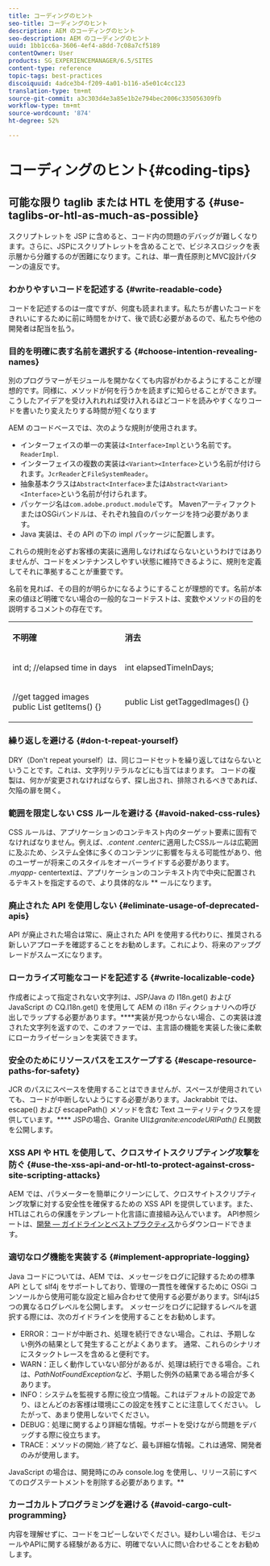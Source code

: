 ```yaml
---
title: コーディングのヒント
seo-title: コーディングのヒント
description: AEM のコーディングのヒント
seo-description: AEM のコーディングのヒント
uuid: 1bb1cc6a-3606-4ef4-a8dd-7c08a7cf5189
contentOwner: User
products: SG_EXPERIENCEMANAGER/6.5/SITES
content-type: reference
topic-tags: best-practices
discoiquuid: 4adce3b4-f209-4a01-b116-a5e01c4cc123
translation-type: tm+mt
source-git-commit: a3c303d4e3a85e1b2e794bec2006c335056309fb
workflow-type: tm+mt
source-wordcount: '874'
ht-degree: 52%

---
```



# コーディングのヒント{#coding-tips}

## 可能な限り taglib または HTL を使用する {#use-taglibs-or-htl-as-much-as-possible}

スクリプトレットを JSP に含めると、コード内の問題のデバッグが難しくなります。さらに、JSPにスクリプトレットを含めることで、ビジネスロジックを表示層から分離するのが困難になります。これは、単一責任原則とMVC設計パターンの違反です。

### わかりやすいコードを記述する {#write-readable-code}

コードを記述するのは一度ですが、何度も読まれます。私たちが書いたコードをきれいにするために前に時間をかけて、後で読む必要があるので、私たちや他の開発者は配当を払う。

### 目的を明確に表す名前を選択する {#choose-intention-revealing-names}

別のプログラマーがモジュールを開かなくても内容がわかるようにすることが理想的です。同様に、メソッドが何を行うかを読まずに知らせることができます。 こうしたアイデアを受け入れれれば受け入れるほどコードを読みやすくなりコードを書いたり変えたりする時間が短くなります

AEM のコードベースでは、次のような規則が使用されます。


* インターフェイスの単一の実装は`<Interface>Impl`という名前です。`ReaderImpl`.
* インターフェイスの複数の実装は`<Variant><Interface>`という名前が付けられます。`JcrReader`と`FileSystemReader`。
* 抽象基本クラスは`Abstract<Interface>`または`Abstract<Variant><Interface>`という名前が付けられます。
* パッケージ名は`com.adobe.product.module`です。  MavenアーティファクトまたはOSGiバンドルは、それぞれ独自のパッケージを持つ必要があります。
* Java 実装は、その API の下の impl パッケージに配置します。


これらの規則を必ずお客様の実装に適用しなければならないというわけではありませんが、コードをメンテナンスしやすい状態に維持できるように、規則を定義してそれに準拠することが重要です。

名前を見れば、その目的が明らかになるようにすることが理想的です。名前が本来の値ほど明確でない場合の一般的なコードテストは、変数やメソッドの目的を説明するコメントの存在です。

<table>
 <tbody>
  <tr>
   <td><p><strong>不明確</strong></p> </td>
   <td><p><strong>消去</strong></p> </td>
  </tr>
  <tr>
   <td><p>int d; //elapsed time in days</p> </td>
   <td><p>int elapsedTimeInDays;</p> </td>
  </tr>
  <tr>
   <td><p>//get tagged images<br /> public List getItems() {}</p> </td>
   <td><p>public List getTaggedImages() {}</p> </td>
  </tr>
 </tbody>
</table>

### 繰り返しを避ける   {#don-t-repeat-yourself}

DRY（Don&#39;t repeat yourself）は、同じコードセットを繰り返してはならないということです。これは、文字列リテラルなどにも当てはまります。 コードの複製は、何かが変更されなければならず、探し出され、排除されるべきであれば、欠陥の扉を開く。

### 範囲を限定しない CSS ルールを避ける {#avoid-naked-css-rules}

CSS ルールは、アプリケーションのコンテキスト内のターゲット要素に固有でなければなりません。例えば、*.content .center*&#x200B;に適用したCSSルールは広範囲に及ぶため、システム全体に多くのコンテンツに影響を与える可能性があり、他のユーザーが将来このスタイルをオーバーライドする必要があります。 *.myapp-* centertextは、アプリケーションのコンテキスト内で中央に配置されるテキストを指定するので、より具体的なル ** ールになります。

### 廃止された API を使用しない {#eliminate-usage-of-deprecated-apis}

API が廃止された場合は常に、廃止された API を使用する代わりに、推奨される新しいアプローチを確認することをお勧めします。これにより、将来のアップグレードがスムーズになります。

### ローカライズ可能なコードを記述する {#write-localizable-code}

作成者によって指定されない文字列は、JSP/Java の I18n.get() および JavaScript の CQ.I18n.get() を使用して AEM の i18n ディクショナリへの呼び出しでラップする必要があります。****&#x200B;実装が見つからない場合、この実装は渡された文字列を返すので、このオファーでは、主言語の機能を実装した後に柔軟にローカライゼーションを実装できます。

### 安全のためにリソースパスをエスケープする {#escape-resource-paths-for-safety}

JCR のパスにスペースを使用することはできませんが、スペースが使用されていても、コードが中断しないようにする必要があります。Jackrabbit では、escape() および escapePath() メソッドを含む Text ユーティリティクラスを提供しています。**** JSPの場合、Granite UIは&#x200B;*granite:encodeURIPath() EL*&#x200B;関数を公開します。

### XSS API や HTL を使用して、クロスサイトスクリプティング攻撃を防ぐ {#use-the-xss-api-and-or-htl-to-protect-against-cross-site-scripting-attacks}

AEM では、パラメーターを簡単にクリーンにして、クロスサイトスクリプティング攻撃に対する安全性を確保するための XSS API を提供しています。また、HTLはこれらの保護をテンプレート化言語に直接組み込んでいます。 API参照シートは、[開発 — ガイドラインとベストプラクティス](/help/sites-developing/dev-guidelines-bestpractices.md)からダウンロードできます。

### 適切なログ機能を実装する {#implement-appropriate-logging}

Java コードについては、AEM では、メッセージをログに記録するための標準 API として slf4j をサポートしており、管理の一貫性を確保するために OSGi コンソールから使用可能な設定と組み合わせて使用する必要があります。Slf4jは5つの異なるログレベルを公開します。 メッセージをログに記録するレベルを選択する際には、次のガイドラインを使用することをお勧めします。

* ERROR：コードが中断され、処理を続行できない場合。これは、予期しない例外の結果として発生することがよくあります。 通常、これらのシナリオにスタックトレースを含めると便利です。
* WARN：正しく動作していない部分があるが、処理は続行できる場合。これは、*PathNotFoundException*&#x200B;など、予期した例外の結果である場合が多くあります。
* INFO：システムを監視する際に役立つ情報。これはデフォルトの設定であり、ほとんどのお客様は環境にこの設定を残すことに注意してください。 したがって、あまり使用しないでください。
* DEBUG：処理に関するより詳細な情報。サポートを受けながら問題をデバッグする際に役立ちます。
* TRACE：メソッドの開始／終了など、最も詳細な情報。これは通常、開発者のみが使用します。

JavaScript の場合は、開発時にのみ console.log を使用し、リリース前にすべてのログステートメントを削除する必要があります。**

### カーゴカルトプログラミングを避ける  {#avoid-cargo-cult-programming}

内容を理解せずに、コードをコピーしないでください。疑わしい場合は、モジュールやAPIに関する経験がある方に、明確でない人に問い合わせることをお勧めします。
